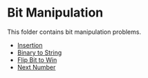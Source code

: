 # Bit Manipulation

This folder contains bit manipulation problems.

* [Insertion](Insertion)
* [Binary to String](ToString)
* [Flip Bit to Win](FlipBit)
* [Next Number](NextNumber)
